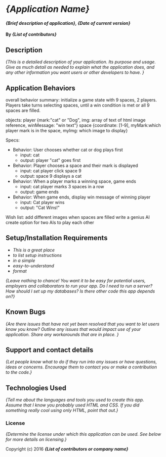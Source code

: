# _{Application Name}_

#### _{Brief description of application}, {Date of current version}_

#### By _**{List of contributors}**_

## Description

_{This is a detailed description of your application. Its purpose and usage.  Give as much detail as needed to explain what the application does, and any other information you want users or other developers to have. }_

## Application Behaviors
overall behavior summary:
initialize a game state with 9 spaces, 2 players.  Players take turns selecting spaces, until a win condition is met or all 9 spaces are filled.

objects:
player {mark:"cat" or "Dog", img: array of text of html image reference, winMessage: "win text"}
space {coordinate: [1-9], myMark:which player mark is in the space, myImg: which image to display}

Specs:

* Behavior: User chooses whether cat or dog plays first
  * input: cat
  * output: player "cat" goes first
* Behavior: Player chooses a space and their mark is displayed
  * input: cat player click space 9
  * output: space 9 displays a cat
* Behavior: When a player marks a winning space, game ends
  * input: cat player marks 3 spaces in a row
  * output: game ends
* Behavior: When game ends, display win message of winning player
  * input: Cat player wins
  * output: "Cat Wins!"








Wish list:
add different images when spaces are filled
write a genius AI
create option for two AIs to play each other

## Setup/Installation Requirements

* _This is a great place_
* _to list setup instructions_
* _in a simple_
* _easy-to-understand_
* _format_

_{Leave nothing to chance! You want it to be easy for potential users, employers and collaborators to run your app. Do I need to run a server? How should I set up my databases? Is there other code this app depends on?}_

## Known Bugs

_{Are there issues that have not yet been resolved that you want to let users know you know?  Outline any issues that would impact use of your application.  Share any workarounds that are in place. }_

## Support and contact details

_{Let people know what to do if they run into any issues or have questions, ideas or concerns.  Encourage them to contact you or make a contribution to the code.}_

## Technologies Used

_{Tell me about the languages and tools you used to create this app. Assume that I know you probably used HTML and CSS. If you did something really cool using only HTML, point that out.}_

### License

*{Determine the license under which this application can be used.  See below for more details on licensing.}*

Copyright (c) 2016 **_{List of contributors or company name}_**
